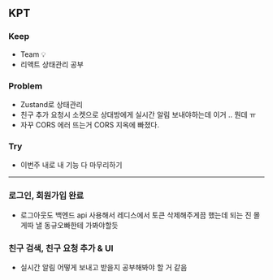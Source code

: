 ## KPT

### Keep

- Team 💡
- 리액트 상태관리 공부

### Problem

- Zustand로 상태관리
- 친구 추가 요청시 소켓으로 상대방에게 실시간 알림 보내야하는데 이거 .. 뭔데 ㅠ
- 자꾸 CORS 에러 뜨는거 CORS 지옥에 빠졌다.

### Try

- 이번주 내로 내 기능 다 마무리하기

---

### 로그인, 회원가입 완료
 - 로그아웃도 백엔드 api 사용해서 레디스에서 토큰 삭제해주게끔 했는데 되는 진 몰게따 낼 동규오빠한테 가봐야할듯

### 친구 검색, 친구 요청 추가 & UI
 - 실시간 알림 어떻게 보내고 받을지 공부해봐야 할 거 같음 









